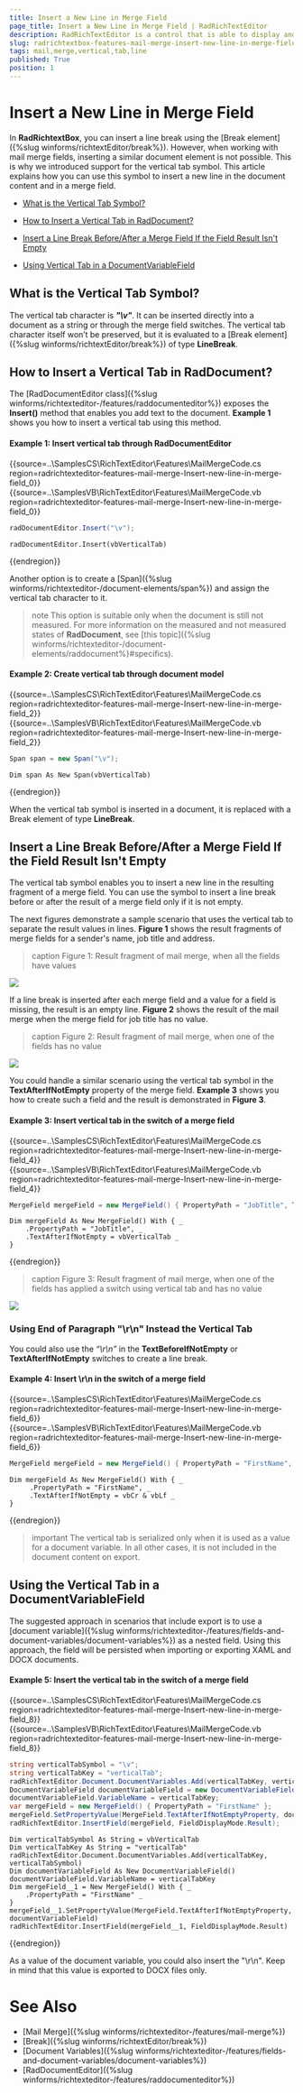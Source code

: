 ```yaml
---
title: Insert a New Line in Merge Field
page_title: Insert a New Line in Merge Field | RadRichTextEditor
description: RadRichTextEditor is a control that is able to display and edit rich-text content including formatted text arranged in pages, paragraphs, spans (runs), tables, etc.
slug: radrichtextbox-features-mail-merge-insert-new-line-in-merge-field
tags: mail,merge,vertical,tab,line
published: True
position: 1
---
```


# Insert a New Line in Merge Field

In **RadRichtextBox**, you can insert a line break using the [Break element]({%slug winforms/richtextEditor/break%}). However, when working with mail merge fields, inserting a similar document element is not possible. This is why we introduced support for the vertical tab symbol. This article explains how you can use this symbol to insert a new line in the document content and in a merge field. 

* [What is the Vertical Tab Symbol?](#what-is-the-vertical-tab-symbol)

* [How to Insert a Vertical Tab in RadDocument?](#how-to-insert-a-vertical-tab-in-raddocument)

* [Insert a Line Break Before/After a Merge Field If the Field Result Isn't Empty](#insert-a-line-break-beforeafter-a-merge-field-if-the-field-result-isnt-empty)

* [Using Vertical Tab in a DocumentVariableField](#using-vertical-tab-in-a-documentvariablefield)

## What is the Vertical Tab Symbol?

The vertical tab character is __*"\v"*__. It can be inserted directly into a document as a string or through the merge field switches. The vertical tab character itself won’t be preserved, but it is evaluated to a [Break element]({%slug winforms/richtextEditor/break%}) of type **LineBreak**.

## How to Insert a Vertical Tab in RadDocument?

The [RadDocumentEditor class]({%slug winforms/richtexteditor-/features/raddocumenteditor%}) exposes the **Insert()** method that enables you add text to the document. **Example 1** shows you how to insert a vertical tab using this method.

#### Example 1: Insert vertical tab through RadDocumentEditor 

{{source=..\SamplesCS\RichTextEditor\Features\MailMergeCode.cs region=radrichtexteditor-features-mail-merge-Insert-new-line-in-merge-field_0}} 
{{source=..\SamplesVB\RichTextEditor\Features\MailMergeCode.vb region=radrichtexteditor-features-mail-merge-Insert-new-line-in-merge-field_0}} 

````C#
radDocumentEditor.Insert("\v");

````
````VB.NET
radDocumentEditor.Insert(vbVerticalTab)

````

{{endregion}} 

Another option is to create a [Span]({%slug winforms/richtexteditor-/document-elements/span%}) and assign the vertical tab character to it. 

>note This option is suitable only when the document is still not measured. For more information on the measured and not measured states of **RadDocument**, see [this topic]({%slug winforms/richtexteditor-/document-elements/raddocument%}#specifics).

#### Example 2: Create vertical tab through document model 

{{source=..\SamplesCS\RichTextEditor\Features\MailMergeCode.cs region=radrichtexteditor-features-mail-merge-Insert-new-line-in-merge-field_2}} 
{{source=..\SamplesVB\RichTextEditor\Features\MailMergeCode.vb region=radrichtexteditor-features-mail-merge-Insert-new-line-in-merge-field_2}} 

````C#
Span span = new Span("\v");

````
````VB.NET
Dim span As New Span(vbVerticalTab)

````

{{endregion}} 

 
When the vertical tab symbol is inserted in a document, it is replaced with a Break element of type **LineBreak**.

## Insert a Line Break Before/After a Merge Field If the Field Result Isn't Empty

The vertical tab symbol enables you to insert a new line in the resulting fragment of a merge field. You can use the symbol to insert a line break before or after the result of a merge field only if it is not empty.

The next figures demonstrate a sample scenario that uses the vertical tab to separate the result values in lines. **Figure 1** shows the result fragments of merge fields for a sender's name, job title and address. 

>caption Figure 1: Result fragment of mail merge, when all the fields have values

![](images/radrichtexteditor-MailMerge-InsertANewLineInMergeField_01.png)

If a line break is inserted after each merge field and a value for a field is missing, the result is an empty line. **Figure 2** shows the result of the mail merge when the merge field for job title has no value.

>caption Figure 2: Result fragment of mail merge, when one of the fields has no value 

![](images/radrichtexteditor-MailMerge-InsertANewLineInMergeField_02.png)

You could handle a similar scenario using the vertical tab symbol in the **TextAfterIfNotEmpty** property of the merge field. **Example 3** shows you how to create such a field and the result is demonstrated in **Figure 3**.
 
#### Example 3: Insert vertical tab in the switch of a merge field 

{{source=..\SamplesCS\RichTextEditor\Features\MailMergeCode.cs region=radrichtexteditor-features-mail-merge-Insert-new-line-in-merge-field_4}} 
{{source=..\SamplesVB\RichTextEditor\Features\MailMergeCode.vb region=radrichtexteditor-features-mail-merge-Insert-new-line-in-merge-field_4}} 

````C#
MergeField mergeField = new MergeField() { PropertyPath = "JobTitle", TextAfterIfNotEmpty = "\v" };

````
````VB.NET
Dim mergeField As New MergeField() With { _
    .PropertyPath = "JobTitle", _
    .TextAfterIfNotEmpty = vbVerticalTab _
}

````

{{endregion}} 

 
>caption Figure 3: Result fragment of mail merge, when one of the fields has applied a switch using vertical tab and has no value

![](images/radrichtexteditor-MailMerge-InsertANewLineInMergeField_03.png)

### Using End of Paragraph "\r\n" Instead the Vertical Tab

You could also use the *“\r\n”* in the **TextBeforeIfNotEmpty** or **TextAfterIfNotEmpty** switches to create a line break. 

#### Example 4: Insert \r\n in the switch of a merge field 

{{source=..\SamplesCS\RichTextEditor\Features\MailMergeCode.cs region=radrichtexteditor-features-mail-merge-Insert-new-line-in-merge-field_6}} 
{{source=..\SamplesVB\RichTextEditor\Features\MailMergeCode.vb region=radrichtexteditor-features-mail-merge-Insert-new-line-in-merge-field_6}} 

````C#
MergeField mergeField = new MergeField() { PropertyPath = "FirstName", TextAfterIfNotEmpty = "\r\n" };

````
````VB.NET
Dim mergeField As New MergeField() With { _
     .PropertyPath = "FirstName", _
     .TextAfterIfNotEmpty = vbCr & vbLf _
}

````

{{endregion}} 

 
>important The vertical tab is serialized only when it is used as a value for a document variable. In all other cases, it is not included in the document content on export.

## Using the Vertical Tab in a DocumentVariableField

The suggested approach in scenarios that include export is to use a [document variable]({%slug winforms/richtexteditor-/features/fields-and-document-variables/document-variables%}) as a nested field. Using this approach, the field will be persisted when importing or exporting XAML and DOCX documents.

#### Example 5: Insert the vertical tab in the switch of a merge field

{{source=..\SamplesCS\RichTextEditor\Features\MailMergeCode.cs region=radrichtexteditor-features-mail-merge-Insert-new-line-in-merge-field_8}} 
{{source=..\SamplesVB\RichTextEditor\Features\MailMergeCode.vb region=radrichtexteditor-features-mail-merge-Insert-new-line-in-merge-field_8}} 

````C#
string verticalTabSymbol = "\v";
string verticalTabKey = "verticalTab";
radRichTextEditor.Document.DocumentVariables.Add(verticalTabKey, verticalTabSymbol);
DocumentVariableField documentVariableField = new DocumentVariableField();
documentVariableField.VariableName = verticalTabKey;
var mergeField = new MergeField() { PropertyPath = "FirstName" };
mergeField.SetPropertyValue(MergeField.TextAfterIfNotEmptyProperty, documentVariableField);
radRichTextEditor.InsertField(mergeField, FieldDisplayMode.Result);

````
````VB.NET
Dim verticalTabSymbol As String = vbVerticalTab
Dim verticalTabKey As String = "verticalTab"
radRichTextEditor.Document.DocumentVariables.Add(verticalTabKey, verticalTabSymbol)
Dim documentVariableField As New DocumentVariableField()
documentVariableField.VariableName = verticalTabKey
Dim mergeField__1 = New MergeField() With { _
    .PropertyPath = "FirstName" _
}
mergeField__1.SetPropertyValue(MergeField.TextAfterIfNotEmptyProperty, documentVariableField)
radRichTextEditor.InsertField(mergeField__1, FieldDisplayMode.Result)

````

{{endregion}} 
 
As a value of the document variable, you could also insert the "\r\n". Keep in mind that this value is exported to DOCX files only.

# See Also

* [Mail Merge]({%slug winforms/richtexteditor-/features/mail-merge%})
* [Break]({%slug winforms/richtextEditor/break%})
* [Document Variables]({%slug winforms/richtexteditor-/features/fields-and-document-variables/document-variables%})
* [RadDocumentEditor]({%slug winforms/richtexteditor-/features/raddocumenteditor%})
 